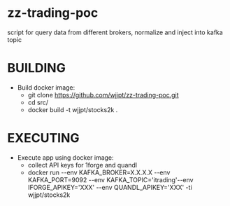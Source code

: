 # zz-trading-poc

script for query data from different brokers, normalize and inject into kafka topic

# BUILDING

- Build docker image:
  * git clone https://github.com/wjjpt/zz-trading-poc.git
  * cd src/
  * docker build -t wjjpt/stocks2k .

# EXECUTING

- Execute app using docker image:
  * collect API keys for 1forge and quandl
  * docker run --env KAFKA_BROKER=X.X.X.X --env KAFKA_PORT=9092 --env KAFKA_TOPIC='itrading'--env IFORGE_APIKEY='XXX' --env QUANDL_APIKEY='XXX' -ti wjjpt/stocks2k

